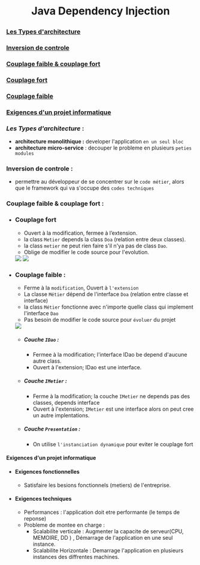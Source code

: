 
#  <p align="center"> Java Dependency Injection</p>

###  [Les Types d'architecture](#1)
### [Inversion de controle](#2)
### [Couplage faible & couplage fort](#3)
### [Couplage fort](#3.1)
### [Couplage faible](#3.2)
### [Exigences d'un projet informatique](#4)

### <a name="1"></a> _Les Types d'architecture_ :
- **architecture monolithique :** developer l'application `en un seul bloc`
- **architecture micro-service** : decouper le probleme en plusieurs `peties modules	`

### <a name="2"></a> Inversion de controle :
- permettre au développeur de se concentrer sur le `code métier`, alors que le framework qui va s'occupe des `codes techniques`

### <a name="3"></a> Couplage faible & couplage fort :
- ### <a name="3.1"></a> Couplage fort
  - Ouvert à la modification, fermee à l’extension.
  - la class `Metier` depends la class `Doa` (relation entre deux classes).
  - la class `metier` ne peut rien faire s'il n'ya pas de class `Dao`.
  - Oblige de modifier le code source pour l'evolution.

  <img src="https://github.com/Mo-bar/Java-Dependency-Injection/assets/98557431/46360feb-8411-460c-b327-b475995c8f7f">
  <img src="https://github.com/Mo-bar/Java-Dependency-Injection/assets/98557431/0aadb6c4-7208-4c81-a8dc-bb7db7e3a7ad">

- ### <a name="3.2"></a> Couplage faible : 
  - Ferme à la `modification`, Ouvert à `l'extension`
  - La classe `Métier` dépend de l'interface `Doa` (relation entre classe et interface)
  - la class `Métier` fonctionne avec n'importe quelle class qui implement l'interface `Dao` 
  - Pas besoin de modifier le code source pour `évoluer` du projet
  <img src="https://github.com/Mo-bar/Java-Dependency-Injection/assets/98557431/48b33069-1d3e-4025-bd23-387f5c4ca21e">
  
  - ##### Couche `IDao` : 
    - Fermee à  la modification; l'interface IDao be depend d'aucune autre class.
    - Ouvert à  l'extension; IDao est une interface.
  
  - ##### Couche `IMetier` : 
    - Ferme à la modification; la couche `IMetier` ne depends pas des classes, depends interface
    - Ouvert à l'extension; `IMetier` est une interface alors on peut cree un autre implentations.

  - ##### Couche `Presentation` :
    - On utilise `l'instanciation dynamique` pour eviter le couplage fort

#### <a name="4"></a> Exigences d'un projet informatique
- #### Exigences fonctionnelles
  - Satisfaire les besions fonctionnels (metiers) de l'entreprise.
- #### Exigences techniques
  - Performances : l'application doit etre performante (le temps de reponse)
  - Probleme de montee en charge : 
      - Scalabilite verticale : Augmenter la capacite de serveur(CPU, MEMOIRE, DD ) , Démarrage de l'application en une seul instance.
      - Scalabilite Horizontale : Demarrage l'application en plusieurs instances des diffrentes machines.

  
  
